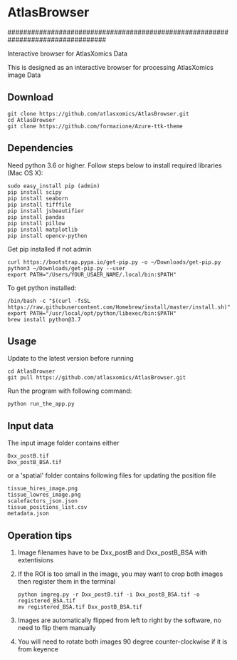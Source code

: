 # AtlasBrowser
#################################################################################

Interactive browser for AtlasXomics Data

This is designed as an interactive browser for processing AtlasXomics image Data

## Download

    git clone https://github.com/atlasxomics/AtlasBrowser.git
    cd AtlasBrowser
    git clone https://github.com/formazione/Azure-ttk-theme

## Dependencies

Need python 3.6 or higher. Follow steps below to install required libraries (Mac OS X):
  
    sudo easy_install pip (admin)
    pip install scipy
    pip install seaborn
    pip install tifffile
    pip install jsbeautifier
    pip install pandas
    pip install pillow
    pip install matplotlib
    pip install opencv-python

Get pip installed if not admin

    curl https://bootstrap.pypa.io/get-pip.py -o ~/Downloads/get-pip.py
    python3 ~/Downloads/get-pip.py --user
    export PATH="/Users/YOUR_USAER_NAME/.local/bin:$PATH"

To get python installed:

    /bin/bash -c "$(curl -fsSL https://raw.githubusercontent.com/Homebrew/install/master/install.sh)"
    export PATH="/usr/local/opt/python/libexec/bin:$PATH"
    brew install python@3.7
    
## Usage

Update to the latest version before running

    cd AtlasBrowser
    git pull https://github.com/atlasxomics/AtlasBrowser.git
    
Run the program with following command:

    python run_the_app.py

## Input data

The input image folder contains either

    Dxx_postB.tif
    Dxx_postB_BSA.tif

or a 'spatial' folder contains following files for updating the position file

    tissue_hires_image.png
    tissue_lowres_image.png
    scalefactors_json.json
    tissue_positions_list.csv
    metadata.json
    
 ## Operation tips
 
1. Image filenames have to be Dxx_postB and Dxx_postB_BSA with extentisions
2. If the ROI is too small in the image, you may want to crop both images then register them in the terminal
   
   ```
   python imgreg.py -r Dxx_postB.tif -i Dxx_postB_BSA.tif -o registered_BSA.tif
   mv registered_BSA.tif Dxx_postB_BSA.tif
   ```
   
3. Images are automatically flipped from left to right by the software, no need to flip them manually
4. You will need to rotate both images 90 degree counter-clockwise if it is from keyence
